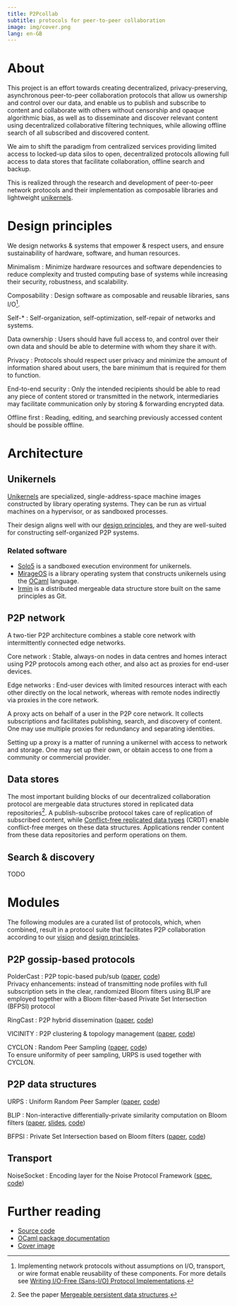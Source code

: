 ```yaml
---
title: P2Pcollab
subtitle: protocols for peer-to-peer collaboration
image: img/cover.png
lang: en-GB
---
```


# About

This project is an effort towards
 creating decentralized, privacy-preserving, asynchronous
  peer-to-peer collaboration protocols
 that allow us ownership and control over our data,
 and enable us to publish and subscribe to content
 and collaborate with others
  without censorship and opaque algorithmic bias,
 as well as to disseminate and discover relevant content
  using decentralized collaborative filtering techniques,
 while allowing offline search of all subscribed and discovered content.

We aim to shift the paradigm
 from centralized services providing limited access to locked-up data silos
 to open, decentralized protocols allowing full access to data stores
 that facilitate collaboration, offline search and backup.

This is realized through the research and development of peer-to-peer network protocols
and their implementation as composable libraries and lightweight [uni­kernels](#unikernels).

# Design principles

We design networks & systems that empower & respect users,
and ensure sustainability of hardware, software, and human resources.

Minimalism
:   Minimize hardware resources and software dependencies
    to reduce complexity and trusted computing base of systems
    while increasing their security, robustness, and scalability.

Composability
:   Design software as composable and reusable libraries, sans I/O[^sans-io].

Self-*
:   Self-organization, self-optimization, self-repair
    of networks and systems.

Data ownership
:   Users should have full access to, and control over their own
    data and should be able to determine with whom they share it with.

Privacy
:   Protocols should respect user privacy and minimize the amount of
    information shared about users, the bare minimum that is
    required for them to function.

End-to-end security
:   Only the intended recipients should be able to read any piece of
    content stored or transmitted in the network,
    intermediaries may facilitate communication
    only by storing & forwarding encrypted data.

Offline first
:   Reading, editing, and searching previously accessed content
    should be possible offline.

[^sans-io]:
    Implementing network protocols
    without assumptions on I/O, transport, or wire format
    enable reusability of these components.
    For more details see [Writing I/O-Free (Sans-I/O) Protocol Implementations](https://sans-io.readthedocs.io/).

# Architecture

## Unikernels

[Unikernels](http://unikernel.org/) are specialized, single-address-space machine images
constructed by library operating systems.
They can be run as virtual machines on a hypervisor, or as sandboxed processes.

Their design aligns well with our [design principles](#design-principles),
and they are well-suited for constructing self-organized P2P systems.

### Related software

 - [Solo5](https://github.com/Solo5/solo5)
   is a sandboxed execution environment for unikernels.
 - [MirageOS](https://mirage.io/)
   is a library operating system that constructs unikernels
   using the [OCaml](https://ocaml.org/) language.
 - [Irmin](https://github.com/mirage/irmin)
   is a distributed mergeable data structure store
   built on the same principles as Git.

## P2P network

A two-tier P2P architecture combines a stable core network
with intermittently connected edge networks.

Core network
:   Stable, always-on nodes in data centres and homes
    interact using P2P protocols among each other,
    and also act as proxies for end-user devices.

Edge networks
:   End-user devices with limited resources interact with each other directly on the local network,
    whereas with remote nodes indirectly via proxies in the core network.

A proxy acts on behalf of a user in the P2P core network.
It collects subscriptions and facilitates publishing,
search, and discovery of content.
One may use multiple proxies for redundancy and separating identities.

Setting up a proxy is a matter of running a unikernel
with access to network and storage.
One may set up their own, or obtain access to one from a
community or commercial provider.

## Data stores

The most important building blocks of our decentralized collaboration protocol
are mergeable data structures stored in replicated data repositories[^mpds].
A publish-subscribe protocol takes care of replication of subscribed content,
while [Conflict-free replicated data types](https://en.wikipedia.org/wiki/Conflict-free_replicated_data_type) (CRDT)
enable conflict-free merges on these data structures.
Applications render content from these data repositories and perform
operations on them.

[^mpds]:
    See the paper
    [Mergeable persistent data structures](https://hal.inria.fr/hal-01099136).

## Search & discovery

TODO

# Modules

The following modules are a curated list of protocols,
which, when combined, result in a protocol suite that facilitates
P2P collaboration according to our [vision](#about) and [design principles](#design-principles).

## P2P gossip-based protocols

PolderCast
:   P2P topic-based pub/sub
    ([paper](https://hal.inria.fr/hal-01555561),
    [code](https://github.com/p2pcollab/ocaml-p2p)) \
    Privacy enhancements:
    instead of transmitting node profiles
    with full subscription sets in the clear,
    randomized Bloom filters using BLIP are employed
    together with a Bloom filter-based Private Set
    Intersection (BFPSI) protocol

RingCast
:   P2P hybrid dissemination
    ([paper](https://www.distributed-systems.net/my-data/papers/2007.mw.pdf),
     [code](https://github.com/p2pcollab/ocaml-p2p))

VICINITY
:   P2P clustering & topology management
    ([paper](https://hal.inria.fr/hal-01480790/document),
     [code](https://github.com/p2pcollab/ocaml-p2p))

CYCLON
:   Random Peer Sampling
    ([paper](https://www.distributed-systems.net/my-data/papers/2005.jnsm.pdf),
     [code](https://github.com/p2pcollab/ocaml-p2p)) \
    To ensure uniformity of peer sampling, URPS is used together with
    CYCLON.

## P2P data structures

URPS
:   Uniform Random Peer Sampler
    ([paper](https://hal.archives-ouvertes.fr/hal-00804430),
     [code](https://github.com/p2pcollab/ocaml-urps))

BLIP
:   Non-interactive differentially-private similarity computation on
    Bloom filters
    ([paper](https://scholar.google.com/scholar?cluster=16665581281970888&hl=en),
     [slides](https://malaggan.com/AGK2012.pdf),
     [code](https://github.com/p2pcollab/ocaml-blip))

BFPSI
:   Private Set Intersection based on Bloom filters
    ([paper](https://eprint.iacr.org/2013/620),
     [code](https://github.com/p2pcollab/ocaml-psi))

## Transport

NoiseSocket
:   Encoding layer for the Noise Protocol Framework
    ([spec](https://noisesocket.org/spec/noisesocket/),
     [code](https://github.com/p2pcollab/ocaml-noise-socket))

# Further reading

- [Source code](https://github.com/p2pcollab)
- [OCaml package documentation](https://p2pcollab.net/doc/ocaml/)
- [Cover image](https://tg-x.net/lsys/#?i=30&r=L%20%3A%20S%0AS%20%3A%20F%2B%5BF-Y%5BS%5D%5DF%29G%0AY%20%3A--%5B%7CF-F-%29-F%3EY%5D-%0AG%3A%20FGF%5B%2BF%5D%2B%3CY&p.size=11,0&p.angle=54.891,2.072051145&offsets=0,0,0&s.size=8.6,6.7&s.angle=7.6,4&play=0&anim=return%20%7B%0A%20angleX%3A%20t%2F1000%2C%0A%20angleY%3A%20t%2F1000%2C%0A%20sizeX%3A%20null%2C%0A%20sizeY%3A%20null%2C%0A%20offsetX%3A%20null%2C%0A%20offsetY%3A%20null%2C%0A%20rotation%3A%20null%0A%20%7D&name=dream%20catcher)
